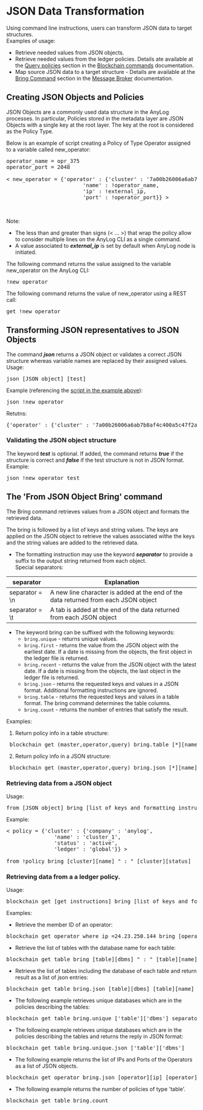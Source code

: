# JSON Data Transformation

Using command line instructions, users can transform JSON data to target structures.    
Examples of usage:
* Retrieve needed values from JSON objects.
* Retrieve needed values from the ledger policies. Details ate available at the [Query policies](https://github.com/AnyLog-co/documentation/blob/master/blockchain%20commands.md#query-policies) 
section in the [Blockchain commands](https://github.com/AnyLog-co/documentation/blob/master/blockchain%20commands.md#blockchain-commands) documentation. 
* Map source JSON data to a target structure - Details are available at the [Bring Command](https://github.com/AnyLog-co/documentation/blob/master/message%20broker.md#bring-command)
section in the [Message Broker](https://github.com/AnyLog-co/documentation/blob/master/message%20broker.md#using-a-message-broker) documentation.


## Creating JSON Objects and Policies

JSON Objects are a commonly used data structure in the AnyLog processes. In particular, Policies stored in the metadata 
layer are JSON Objects with a single key at the root layer. The key at the root is considered as the Policy Type.  

Below is an example of script creating a Policy of Type Operator assigned to a variable called new_operator:

<pre>
operator_name = opr_375
operator_port = 2048

< new_operator = {'operator' : {'cluster' : '7a00b26006a6ab7b8af4c400a5c47f2a',
                        'name' : !operator_name,
                        'ip' : !external_ip,
                        'port' : !operator_port}} >


</pre>

Note:
* The less than and greater than signs (< ... >) that wrap the policy allow to consider multiple lines on the AnyLog CLI as a single command.
* A value associated to ***external_ip*** is set by default when AnyLog node is initiated. 

The following command returns the value assigned to the variable new_operator on the AnyLog CLI:
<pre>
!new_operator
</pre>
The following command returns the value of new_operator using a REST call:
<pre>
get !new_operator
</pre>

## Transforming JSON representatives to JSON Objects

The command ***json*** returns a JSON object or validates a correct JSON structure whereas variable names are replaced by their assigned values.     
Usage:
<pre>
json [JSON object] [test]
</pre>
 
Example (referencing the [script in the example above](#creating-json-objects-and-policies)):
<pre>
json !new_operator
</pre>
Retutns:
<pre>
{'operator' : {'cluster' : '7a00b26006a6ab7b8af4c400a5c47f2a', 'name' : "opr_375", 'ip' : "24.23.250.144", 'port' : "2048"}}
</pre>
 

### Validating the JSON object structure
The keyword ***test*** is optional. If added, the command returns ***true*** if the structure is correct and ***false*** if the test structure is not in JSON format.
Example:
<pre>
json !new_operator test
</pre>

## The 'From JSON Object Bring' command

The Bring command retrieves values from a JSON object and formats the retrieved data.

The bring is followed by a list of keys and string values. The keys are applied on the JSON object to retrieve the
values associated withe the keys and the string values are added to the retrieved data. 
   
* The formatting instruction may use the keyword ***separator*** to provide a suffix to the output string returned from each object.  
Special separators:

| separator  | Explanation |
| ---- | ------------|
| separator = \n | A new line character is added at the end of the data returned from each JSON object  |
| separator = \t | A tab is added at the end of the data returned from each JSON object  |
  
* The keyword bring can be suffixed with the following keywords:     
    * ```bring.unique``` - returns unique values.  
    * ```bring.first``` - returns the value from the JSON object with the earliest date. If a date is missing from the objects, the first object in the ledger file is returned.
    * ```bring.recent``` - returns the value from the JSON object with the latest date. If a date is missing from the objects, the last object in the ledger file is returned.  
    * ```bring.json``` - returns the requested keys and values in a JSON format. Additional formatting instructions are ignored.
    * ```bring.table``` - returns the requested keys and values in a table format. The bring command determines the table columns.
    * ```bring.count``` - returns the number of entries that satisfy the result.
  
Examples:
1) Return policy info in a table structure:
<pre>
 blockchain get (master,operator,query) bring.table [*][name] [*][ip]
</pre>
2) Return policy info in a JSON structure:
<pre>
 blockchain get (master,operator,query) bring.json [*][name] [*][ip]
</pre>
    

### Retrieving data from a JSON object
Usage:
<pre>
from [JSON object] bring [list of keys and formatting instructions]
</pre>

Example:
<pre>
< policy = {'cluster' : {'company' : 'anylog',
               'name' : 'cluster_1',
               'status' : 'active',
               'ledger' : 'global'}} >

from !policy bring [cluster][name] " : " [cluster][status]
</pre>

### Retrieving data from a a ledger policy.
Usage:
<pre>
blockchain get [get instructions] bring [list of keys and formatting instructions]
</pre>

Examples:

* Retrieve the member ID of an operator:
<pre>
blockchain get operator where ip =24.23.250.144 bring [operator][member]
</pre>

* Retrieve the list of tables with the database name for each table:
<pre>
blockchain get table bring [table][dbms] " : " [table][name] \n
</pre>

* Retrieve the list of tables including the database of each table and return result as a list of json entries:
<pre>
blockchain get table bring.json [table][dbms] [table][name]
</pre>

* The following example retrieves unique databases which are in the policies describing the tables:  
<pre>
blockchain get table bring.unique ['table']['dbms'] separator = " " 
</pre>

* The following example retrieves unique databases which are in the policies describing the tables and returns the reply in JSON format:  
<pre>
blockchain get table bring.unique.json ['table']['dbms']
</pre>

* The following example returns the list of IPs and Ports of the Operators as a list of JSON objects.
<pre>
blockchain get operator bring.json [operator][ip] [operator][port]
</pre>

* The following example returns the number of policies of type 'table'.
<pre>
blockchain get table bring.count
</pre>
